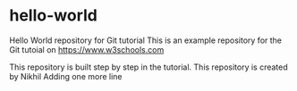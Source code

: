 # hello-world
Hello World repository for Git tutorial
This is an example repository for the Git tutoial on https://www.w3schools.com

This repository is built step by step in the tutorial.
This repository is created by Nikhil
Adding one more line
